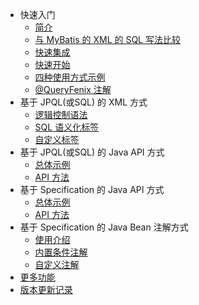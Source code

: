 - 快速入门
  - [简介](README)
  - [与 MyBatis 的 XML 的 SQL 写法比较](compare-mybatis)
  - [快速集成](quick-install)
  - [快速开始](quick-start)
  - [四种使用方式示例](usage-example)
  - [@QueryFenix 注解](queryfenix-introduction)
- 基于 JPQL(或SQL) 的 XML 方式
  - [逻辑控制语法](xml/logic-control)
  - [SQL 语义化标签](xml/xml-tags)
  - [自定义标签](xml/custom-tag)
- 基于 JPQL(或SQL) 的 Java API 方式
  - [总体示例](java/example)
  - [API 方法](java/main-method)
- 基于 Specification 的 Java API 方式
  - [总体示例](sp-api/example)
  - [API 方法](sp-api/main-method)
- 基于 Specification 的 Java Bean 注解方式
  - [使用介绍](sp-bean/introduction)
  - [内置条件注解](sp-bean/annotations)
  - [自定义注解](sp-bean/custom-annotation)
- [更多功能](more-features)
- [版本更新记录](CHANGELOG)
